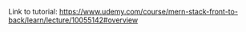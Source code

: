 Link to tutorial: https://www.udemy.com/course/mern-stack-front-to-back/learn/lecture/10055142#overview